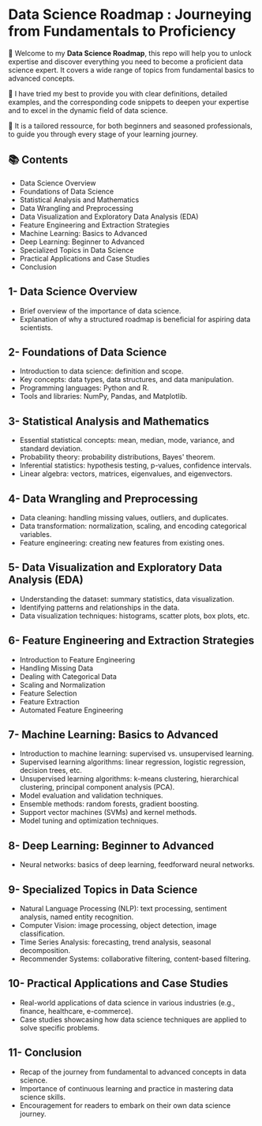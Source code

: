 #  Data Science Roadmap : Journeying from Fundamentals to Proficiency

🎉 Welcome to my **Data Science Roadmap**, this repo will help you to unlock expertise and discover everything you need to become a proficient data science expert.
It covers a wide range of topics from fundamental basics to advanced concepts.

🚀 I have tried my best to provide you with clear definitions, detailed examples, and the corresponding code snippets 
to deepen your expertise and to excel in the dynamic field of data science.

🎯 It is a tailored ressource, for both beginners and seasoned professionals, to guide you through every stage of your learning journey.

## 📚 Contents
- Data Science Overview
- Foundations of Data Science
- Statistical Analysis and Mathematics
- Data Wrangling and Preprocessing
- Data Visualization and Exploratory Data Analysis (EDA)
- Feature Engineering and Extraction Strategies
- Machine Learning: Basics to Advanced
- Deep Learning: Beginner to Advanced
- Specialized Topics in Data Science
- Practical Applications and Case Studies
- Conclusion

## 1- Data Science Overview
- Brief overview of the importance of data science.
- Explanation of why a structured roadmap is beneficial for aspiring data scientists.
  
## 2- Foundations of Data Science
- Introduction to data science: definition and scope.
- Key concepts: data types, data structures, and data manipulation.
- Programming languages: Python and R.
- Tools and libraries: NumPy, Pandas, and Matplotlib.
  
## 3- Statistical Analysis and Mathematics
- Essential statistical concepts: mean, median, mode, variance, and standard deviation.
- Probability theory: probability distributions, Bayes' theorem.
- Inferential statistics: hypothesis testing, p-values, confidence intervals.
- Linear algebra: vectors, matrices, eigenvalues, and eigenvectors.
  
## 4- Data Wrangling and Preprocessing
- Data cleaning: handling missing values, outliers, and duplicates.
- Data transformation: normalization, scaling, and encoding categorical variables.
- Feature engineering: creating new features from existing ones.
  
## 5- Data Visualization and Exploratory Data Analysis (EDA)
- Understanding the dataset: summary statistics, data visualization.
- Identifying patterns and relationships in the data.
- Data visualization techniques: histograms, scatter plots, box plots, etc.

## 6- Feature Engineering and Extraction Strategies
- Introduction to Feature Engineering
- Handling Missing Data
- Dealing with Categorical Data
- Scaling and Normalization
- Feature Selection
- Feature Extraction
- Automated Feature Engineering
  
## 7- Machine Learning: Basics to Advanced
- Introduction to machine learning: supervised vs. unsupervised learning.
- Supervised learning algorithms: linear regression, logistic regression, decision trees, etc.
- Unsupervised learning algorithms: k-means clustering, hierarchical clustering, principal component analysis (PCA).
- Model evaluation and validation techniques.
- Ensemble methods: random forests, gradient boosting.
- Support vector machines (SVMs) and kernel methods.
- Model tuning and optimization techniques.

## 8- Deep Learning: Beginner to Advanced
- Neural networks: basics of deep learning, feedforward neural networks.
  
## 9- Specialized Topics in Data Science
- Natural Language Processing (NLP): text processing, sentiment analysis, named entity recognition.
- Computer Vision: image processing, object detection, image classification.
- Time Series Analysis: forecasting, trend analysis, seasonal decomposition.
- Recommender Systems: collaborative filtering, content-based filtering.
  
## 10- Practical Applications and Case Studies
- Real-world applications of data science in various industries (e.g., finance, healthcare, e-commerce).
- Case studies showcasing how data science techniques are applied to solve specific problems.
  
## 11- Conclusion
- Recap of the journey from fundamental to advanced concepts in data science.
- Importance of continuous learning and practice in mastering data science skills.
- Encouragement for readers to embark on their own data science journey.

